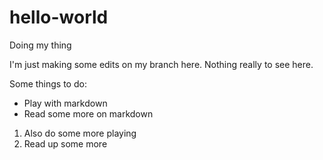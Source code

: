 # hello-world
Doing my thing

I'm just making some edits on my branch here. Nothing really to see here. 

Some things to do:
* Play with markdown
* Read some more on markdown

1) Also do some more playing
2) Read up some more
